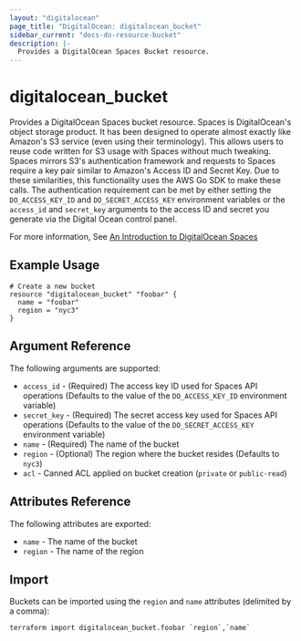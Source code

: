 ```yaml
---
layout: "digitalocean"
page_title: "DigitalOcean: digitalocean_bucket"
sidebar_current: "docs-do-resource-bucket"
description: |-
  Provides a DigitalOcean Spaces Bucket resource.
---
```


# digitalocean\_bucket

Provides a DigitalOcean Spaces bucket resource. Spaces is DigitalOcean's object
storage product.  It has been designed to operate almost exactly like Amazon's
S3 service (even using their terminology). This allows users to reuse code written
for S3 usage with Spaces without much tweaking. Spaces mirrors S3's authentication
framework and requests to Spaces require a key pair similar to Amazon's Access ID
and Secret Key.  Due to these similarities, this functionality uses the AWS Go SDK to make these calls.
The authentication requirement can be met by either setting the `DO_ACCESS_KEY_ID` and `DO_SECRET_ACCESS_KEY`
environment variables or the `access_id` and `secret_key` arguments to the access ID and secret you generate via the Digital Ocean control panel.

For more information, See [An Introduction to DigitalOcean Spaces](https://www.digitalocean.com/community/tutorials/an-introduction-to-digitalocean-spaces)

## Example Usage

```hcl
# Create a new bucket
resource "digitalocean_bucket" "foobar" {
  name = "foobar"
  region = "nyc3"
}
```

## Argument Reference

The following arguments are supported:

* `access_id` - (Required) The access key ID used for Spaces API operations (Defaults to the value of the `DO_ACCESS_KEY_ID` environment variable)
* `secret_key` - (Required) The secret access key used for Spaces API operations (Defaults to the value of the `DO_SECRET_ACCESS_KEY` environment variable)
* `name` - (Required) The name of the bucket
* `region` - (Optional) The region where the bucket resides (Defaults to `nyc3`)
* `acl` - Canned ACL applied on bucket creation (`private` or `public-read`)

## Attributes Reference

The following attributes are exported:

* `name` - The name of the bucket
* `region` - The name of the region


## Import

Buckets can be imported using the `region` and `name` attributes (delimited by a comma):

```
terraform import digitalocean_bucket.foobar `region`,`name`
```

